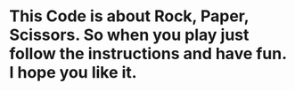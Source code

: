 # This Code is about Rock, Paper, Scissors. So when you play just follow the instructions and have fun. I hope you like it.
